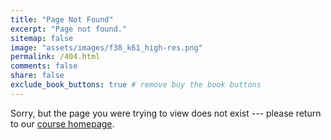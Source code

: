 ```yaml
---
title: "Page Not Found"
excerpt: "Page not found."
sitemap: false
image: "assets/images/f38_k61_high-res.png"
permalink: /404.html
comments: false
share: false
exclude_book_buttons: true # remove buy the book buttons
---
```


Sorry, but the page you were trying to view does not exist --- please return to our [course homepage](http://biologicalmodeling.org).
